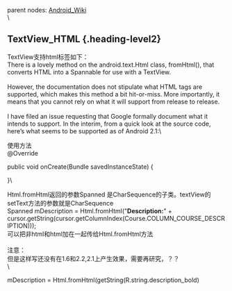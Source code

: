 parent nodes: [Android\_Wiki](Android_Wiki.html)\
\

TextView\_HTML {.heading-level2}
--------------

TextView支持html标签如下：\
 There is a lovely method on the android.text.Html class, fromHtml(),
that converts HTML into a Spannable for use with a TextView.\
 \
 However, the documentation does not stipulate what HTML tags are
supported, which makes this method a bit hit-or-miss. More importantly,
it means that you cannot rely on what it will support from release to
release.\
 \
 I have filed an issue requesting that Google formally document what it
intends to support. In the interim, from a quick look at the source
code, here’s what seems to be supported as of Android 2.1:\

使用方法\
 @Override

public void onCreate(Bundle savedInstanceState) {

}\

Html.fromHtml返回的参数Spanned
是CharSequence的子类。textView的setText方法的参数就是CharSequence\
 Spanned mDescription = Html.fromHtml("**Description:**" +
cursor.getString(cursor.getColumnIndex(Course.COLUMN\_COURSE\_DESCRIPTION)));\
 可以把非html和html加在一起传给Html.fromHtml方法\
 \
 注意：\
 但是这样写还没有在1.6和2.2,2.1上产生效果，需要再研究，？？\
 \

mDescription = Html.fromHtml(getString(R.string.description\_bold)


